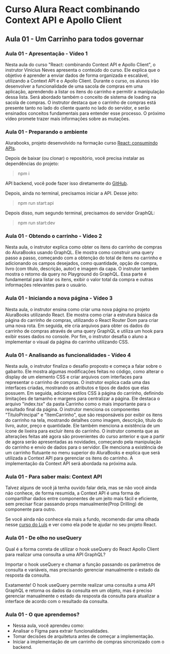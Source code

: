 # Curso Alura React combinando Context API e Apollo Client

## Aula 01 - Um Carrinho para todos governar

### Aula 01 - Apresentação - Vídeo 1

Nesta aula do curso "React: combinando Context API e Apollo Client", o instrutor Vinicius Neves apresenta o conteúdo do curso. Ele explica que o objetivo é aprender a enviar dados de forma organizada e escalável, utilizando a Context API e o Apollo Client. Durante o curso, os alunos irão desenvolver a funcionalidade de uma sacola de compras em uma aplicação, aprendendo a listar os itens do carrinho e permitir a manipulação dessa lista. Será abordado também o conceito de sistema de loading na sacola de compras. O instrutor destaca que o carrinho de compras está presente tanto no lado do cliente quanto no lado do servidor, e serão ensinados conceitos fundamentais para entender esse processo. O próximo vídeo promete trazer mais informações sobre as mutações.

### Aula 01 - Preparando o ambiente

Alurabooks, projeto desenvolvido na formação curso [React: consumindo APIs](https://github.com/alura-cursos/alurabooks-graphql-pt2).

Depois de baixar (ou clonar) o repositório, você precisa instalar as dependências do projeto:  
> npm i

API backend, você pode fazer isso diretamente do [GitHub](https://github.com/alura-cursos/alurabooks-gql).

Depois, ainda no terminal, precisamos iniciar a API. Desse jeito:  
> npm run start:api

Depois disso, num segundo terminal, precisamos do servidor GraphQL:  
> npm run start:dev

### Aula 01 - Obtendo o carrinho - Vídeo 2

Nesta aula, o instrutor explica como obter os itens do carrinho de compras do AluraBooks usando GraphQL. Ele mostra como construir uma query passo a passo, começando com a obtenção do total de itens no carrinho e adicionando os campos desejados, como quantidade, opção de compra, livro (com título, descrição, autor) e imagem da capa. O instrutor também mostra o retorno da query no Playground do GraphQL. Essa parte é fundamental para listar os itens, exibir o valor total da compra e outras informações relevantes para o usuário.

### Aula 01 - Iniciando a nova página - Vídeo 3

Nesta aula, o instrutor ensina como criar uma nova página no projeto AluraBooks utilizando React. Ele mostra como criar a estrutura básica da página do carrinho de compras, utilizando o React Router Dom para criar uma nova rota. Em seguida, ele cria arquivos para obter os dados do carrinho de compras através de uma query GraphQL e utiliza um hook para exibir esses dados no console. Por fim, o instrutor desafia o aluno a implementar o visual da página do carrinho utilizando CSS.

### Aula 01 - Analisando as funcionalidades - Vídeo 4

Nesta aula, o instrutor finaliza o desafio proposto e começa a falar sobre o gabarito. Ele mostra algumas modificações feitas no código, como alterar o display de um elemento CSS e criar arquivos com interfaces para representar o carrinho de compras. O instrutor explica cada uma das interfaces criadas, mostrando os atributos e tipos de dados que elas possuem. Em seguida, adiciona estilos CSS à página do carrinho, definindo limitações de tamanho e margens para centralizar a página. Ele destaca o arquivo "index.tsx" da pasta Carrinho como o mais importante para o resultado final da página. O instrutor menciona os componentes "TituloPrincipal" e "ItemCarrinho", que são responsáveis por exibir os itens do carrinho na tela, mostrando detalhes como imagem, descrição, título do livro, autor, preço e quantidade. Ele também menciona a existência de um ícone de lixeira para excluir itens do carrinho. O instrutor comenta que as alterações feitas até agora são provenientes do curso anterior e que a partir de agora serão apresentadas as novidades, começando pela manipulação do carrinho e envio de dados para o servidor. Ele menciona a existência de um carrinho flutuante no menu superior do AluraBooks e explica que será utilizada a Context API para gerenciar os itens do carrinho. A implementação da Context API será abordada na próxima aula.

### Aula 01 - Para saber mais: Context API

Talvez alguns de você já tenha ouvido falar dela, mas se não você ainda não conhece, de forma resumida, a Context API é uma forma de compartilhar dados entre componentes de um jeito mais fácil e eficiente, sem precisar ficar passando props manualmente(Prop Drilling) de componente para outro.

Se você ainda não conhece ela mais a fundo, recomendo dar uma olhada nesse [curso do Luís](https://cursos.alura.com.br/course/react-context-estados-globais-contextapi) e ver como ela pode te ajudar no seu projeto React.

### Aula 01 - De olho no useQuery

Qual é a forma correta de utilizar o hook useQuery do React Apollo Client para realizar uma consulta a uma API GraphQL?

Importar o hook useQuery e chamar a função passando os parâmetros de consulta e variáveis, mas precisando gerenciar manualmente o estado da resposta da consulta.

Exatamente! O hook useQuery permite realizar uma consulta a uma API GraphQL e retorna os dados da consulta em um objeto, mas é preciso gerenciar manualmente o estado da resposta da consulta para atualizar a interface de acordo com o resultado da consulta.

### Aula 01 - O que aprendemos?

- Nessa aula, você aprendeu como:
- Analisar o Figma para extrair funcionalidades.
- Tomar decisões de arquitetura antes de começar a implementação.
- Iniciar a implementação de um carrinho de compras sincronizado com o backend.
